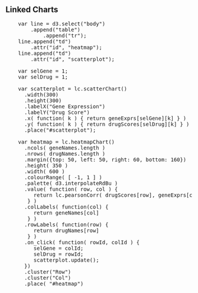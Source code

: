 Linked Charts
-------------

<pre class="tiy" showCode="false" tiy-preload="../lib/linked-charts.min.js;../example/inputdata_simple.js;../lib/linked-charts.css"
	fitWidth="true" fitHeight="true">
	var line = d3.select("body")
		.append("table")
			.append("tr");
	line.append("td")
		.attr("id", "heatmap");
	line.append("td")
		.attr("id", "scatterplot");

	var selGene = 1;                                               
	var selDrug = 1;

	var scatterplot = lc.scatterChart()
	  .width(300)
	  .height(300)
	  .labelX("Gene Expression")
	  .labelY("Drug Score")
	  .x( function( k ) { return geneExprs[selGene][k] } )
	  .y( function( k ) { return drugScores[selDrug][k] } )
	  .place("#scatterplot");

	var heatmap = lc.heatmapChart()
	  .ncols( geneNames.length )
	  .nrows( drugNames.length )
	  .margin({top: 50, left: 50, right: 60, bottom: 160})
	  .height( 350 )
	  .width( 600 )
	  .colourRange( [ -1, 1 ] )
	  .palette( d3.interpolateRdBu )
	  .value( function( row, col ) {  
	     return lc.pearsonCorr( drugScores[row], geneExprs[col] ) 
	   } )
	  .colLabels( function(col) { 
	     return geneNames[col] 
	   } )
	  .rowLabels( function(row) { 
	     return drugNames[row] 
	   } )
	  .on_click( function( rowId, colId ) {
	     selGene = colId;
	     selDrug = rowId;
	     scatterplot.update();
	  })
	  .cluster("Row")
	  .cluster("Col")
	  .place( "#heatmap")
</pre>

<script src="lib/codeMirror/codemirror.js"></script>
<link rel="stylesheet" href="lib/codeMirror/codemirror.css">
<script src="lib/codeMirror/javascript.js"></script>
<script src="https://d3js.org/d3.v4.min.js"></script>
<script src="lib/tiy.js"></script>
<link rel="stylesheet" href="lib/tiy.css">
<script>tiy.make_boxes();</script>